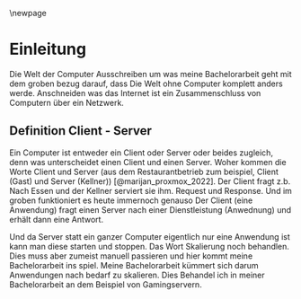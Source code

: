 \newpage
# Einleitung

Die Welt der Computer 
Ausschreiben um was meine Bachelorarbeit geht mit dem groben bezug darauf, dass Die Welt ohne Computer komplett anders werde. Anschneiden was das Internet ist ein Zusammenschluss von Computern über ein Netzwerk. 

## Definition Client - Server
Ein Computer ist entweder ein Client oder Server oder beides zugleich, denn was unterscheidet einen Client und einen Server. Woher kommen die Worte Client und Server (aus dem Restaurantbetrieb zum beispiel, Client (Gast) und Server (Kellner)) [@marijan_proxmox_2022]. Der Client fragt z.b. Nach Essen und der Kellner serviert sie ihm. Request und Response. Und im groben funktioniert es heute immernoch genauso Der Client (eine Anwendung) fragt einen Server nach einer Dienstleistung (Anwednung) und erhält dann eine Antwort.

Und da Server statt ein ganzer Computer eigentlich nur eine Anwendung ist kann man diese starten und stoppen. Das Wort Skalierung noch behandlen. Dies muss aber zumeist manuell passieren und hier kommt meine Bachelorarbeit ins spiel. Meine Bachelorarbeit kümmert sich darum Anwendungen nach bedarf zu skalieren. Dies Behandel ich in meiner Bachelorarbeit an dem Beispiel von Gamingservern.

